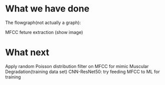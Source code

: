 # What we have done
The flowgraph(not actually a graph):

MFCC feture extraction
(show image)




# What next
Apply random Poisson distribution filter on MFCC for mimic Muscular Degradation(training data set)
CNN-ResNet50: try feeding MFCC to ML for training 
